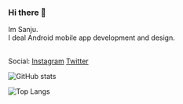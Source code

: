 ### Hi there 👋

Im Sanju.</br>
I deal Android mobile app development and design.</br>


</br>Social: [Instagram](https://www.instagram.com/nsanju0413/) [Twitter](https://twitter.com/nsanju0413) 

![GitHub stats](https://github-readme-stats.vercel.app/api?username=nsanju0413&show_icons=true&theme=vue&hide_border=true&count_private=true&bg_color=101013&title_color=00DCA8&text_color=FDFCFF)

![Top Langs](https://github-readme-stats.vercel.app/api/top-langs/?username=nsanju0413&layout=compact&show_icons=true&theme=vue&hide_border=true&count_private=true&bg_color=101013&title_color=00DCA8&text_color=FDFCFF)
